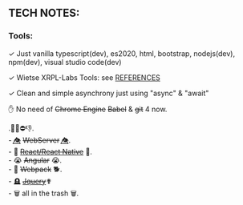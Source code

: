 
## TECH NOTES:


### Tools:

 ✓ Just vanilla typescript(dev), es2020, html, bootstrap, nodejs(dev), npm(dev), visual studio code(dev)<br/>

 ✓ Wietse XRPL-Labs Tools: see [REFERENCES](https://github.com/f1f47a23/AWESOME/blob/main/README.md)<br/>

 ✓ Clean and simple asynchrony just using "async" & "await" <br/>

 ✋ No need of ~~Chrome Engine~~  ~~Babel~~ & ~~git~~ 4 now.<br/>

 .🚫❌⛔👎.<br>
    - 👁️⃤   ~~WebServer~~ 👁️⃤.<br>
    - 💩 [~~React/React Native~~](https://github.com/f1f47a23/AWESOME/blob/main/docs/dev/reactjs.md) 💩.<br>
    - 😭 ~~Angular~~ 😭.<br>
    - 🦴  ~~Webpack~~ 🐕.<br>
    - 🪦 [~~Jquery~~](https://thelicato.medium.com/jquery-is-useless-in-2022-65f5bab3177)✟<br> 
    - 🗑️ all in the trash 🗑️.



 
 
 


